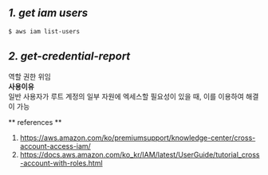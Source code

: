
## ***1. get iam users***
```bash
$ aws iam list-users
```

## ***2. get-credential-report***
역할 권한 위임<br>
**사용이유**<br>
일반 사용자가 루트 계정의 일부 자원에 엑세스할 필요성이 있을 때, 이를 이용하여 해결이 가능

** references **
1. https://aws.amazon.com/ko/premiumsupport/knowledge-center/cross-account-access-iam/
2. https://docs.aws.amazon.com/ko_kr/IAM/latest/UserGuide/tutorial_cross-account-with-roles.html

